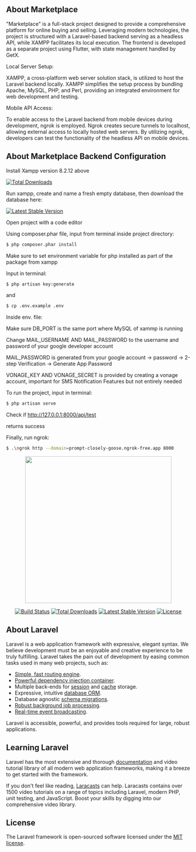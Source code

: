 ## About Marketplace 

"Marketplace" is a full-stack project designed to provide a comprehensive platform for online buying and selling. Leveraging modern technologies, the project is structured with a Laravel-based backend serving as a headless API, while XAMPP facilitates its local execution. The frontend is developed as a separate project using Flutter, with state management handled by GetX.


Local Server Setup:


XAMPP, a cross-platform web server solution stack, is utilized to host the Laravel backend locally. XAMPP simplifies the setup process by bundling Apache, MySQL, PHP, and Perl, providing an integrated environment for web development and testing.


Mobile API Access:


To enable access to the Laravel backend from mobile devices during development, ngrok is employed. Ngrok creates secure tunnels to localhost, allowing external access to locally hosted web servers. By utilizing ngrok, developers can test the functionality of the headless API on mobile devices.


## About Marketplace Backend Configuration

Install Xampp version 8.2.12 above 

<a href="https://www.apachefriends.org/download.html"><img src="https://img.shields.io/packagist/dt/laravel/framework" alt="Total Downloads"></a>

Run xampp, create and name a fresh empty database, then download the database here: 

<a href="https://drive.google.com/drive/folders/11S3gyDeC9NV2jPEph4Jn89UiIlKmTj7U?usp=sharing"><img src="https://img.shields.io/packagist/dt/laravel/framework" alt="Latest Stable Version"></a>

Open project with a code editor

Using composer.phar file, input from terminal inside project directory: 
```sh
$ php composer.phar install
```

Make sure to set environment variable for php installed as part of the package from xampp

Input in terminal: 
```sh
$ php artisan key:generate
```
and 
```sh
$ cp .env.example .env
```

Inside env. file:

Make sure DB_PORT is the same port where MySQL of xammp is running

Change MAIL_USERNAME AND MAIL_PASSWORD to the username and password of your google developer account

MAIL_PASSWORD is generated from your google account -> password -> 2-step Verification -> Generate App Password

VONAGE_KEY AND VONAGE_SECRET is provided by creating a vonage account, important for SMS Notification Features but not entirely needed

To run the project, input in terminal:
```sh
$ php artisan serve
```


Check if http://127.0.0.1:8000/api/test 

returns success

Finally, run ngrok:
```sh
$ .\ngrok http --domain=prompt-closely-goose.ngrok-free.app 8000
```



<p align="center"><a href="https://laravel.com" target="_blank"><img src="https://raw.githubusercontent.com/laravel/art/master/logo-lockup/5%20SVG/2%20CMYK/1%20Full%20Color/laravel-logolockup-cmyk-red.svg" width="400"></a></p>

<p align="center">
<a href="https://travis-ci.org/laravel/framework"><img src="https://travis-ci.org/laravel/framework.svg" alt="Build Status"></a>
<a href="https://packagist.org/packages/laravel/framework"><img src="https://img.shields.io/packagist/dt/laravel/framework" alt="Total Downloads"></a>
<a href="https://packagist.org/packages/laravel/framework"><img src="https://img.shields.io/packagist/v/laravel/framework" alt="Latest Stable Version"></a>
<a href="https://packagist.org/packages/laravel/framework"><img src="https://img.shields.io/packagist/l/laravel/framework" alt="License"></a>
</p>

## About Laravel

Laravel is a web application framework with expressive, elegant syntax. We believe development must be an enjoyable and creative experience to be truly fulfilling. Laravel takes the pain out of development by easing common tasks used in many web projects, such as:

- [Simple, fast routing engine](https://laravel.com/docs/routing).
- [Powerful dependency injection container](https://laravel.com/docs/container).
- Multiple back-ends for [session](https://laravel.com/docs/session) and [cache](https://laravel.com/docs/cache) storage.
- Expressive, intuitive [database ORM](https://laravel.com/docs/eloquent).
- Database agnostic [schema migrations](https://laravel.com/docs/migrations).
- [Robust background job processing](https://laravel.com/docs/queues).
- [Real-time event broadcasting](https://laravel.com/docs/broadcasting).

Laravel is accessible, powerful, and provides tools required for large, robust applications.

## Learning Laravel

Laravel has the most extensive and thorough [documentation](https://laravel.com/docs) and video tutorial library of all modern web application frameworks, making it a breeze to get started with the framework.

If you don't feel like reading, [Laracasts](https://laracasts.com) can help. Laracasts contains over 1500 video tutorials on a range of topics including Laravel, modern PHP, unit testing, and JavaScript. Boost your skills by digging into our comprehensive video library.

## License

The Laravel framework is open-sourced software licensed under the [MIT license](https://opensource.org/licenses/MIT).
